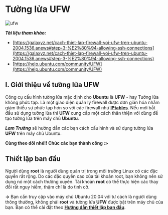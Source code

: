 # Tường lửa UFW

![ufw](https://user-images.githubusercontent.com/97789851/156337826-01ccf2f6-c7b3-448a-b9f6-7ef066039c10.png)

***Tài liệu tham khảo:***

* [https://galaxyz.net/cach-thiet-lap-firewall-voi-ufw-tren-ubuntu-2004.1536.anews#step-3-%E2%80%94-allowing-ssh-connections](https://galaxyz.net/cach-thiet-lap-firewall-voi-ufw-tren-ubuntu-2004.1536.anews#step-3-%E2%80%94-allowing-ssh-connections)
* [https://help.ubuntu.com/community/UFW](https://help.ubuntu.com/community/UFW)

## I. Giới thiệu về tường lửa UFW
Công cụ cấu hình tường lửa mặc định cho **Ubuntu** là **UFW** - hay Tường lửa không phức tạp. Là một giao diện quản lý firewall được đơn giản hóa nhằm giảm thiểu sự phức tạp hơn so với các firewall như **[IPtables](https://github.com/LamTruong-Cybersecurity/Firewall/blob/main/IPtables.md)**. Nếu mới bắt đầu sử dụng tường lửa thì **UFW** cung cấp một cách thân thiện với dùng để tạo tường lửa trên máy chủ **Ubuntu**.

***Lam Trường*** sẽ hướng dẫn các bạn cách cấu hình và sử dụng tường lửa **UFW** trên máy chủ Ubuntu.

**Cùng theo dõi nhé!! Chúc các bạn thành công :>**

## Thiết lập ban đầu
Người dùng **root** là người dùng quản trị trong môi trường Linux có các đặc quyền rất rộng. Do các đặc quyền cao của tài khoản root, bạn không nên sử dụng nó một cách thường xuyên. Tài khoản **root** có thể thực hiện các thay đổi rất nguy hiểm, thậm chí là do tình cờ.

**->** Bạn cần truy cập vào máy chủ Ubuntu 20.04 với tư cách là người dùng thông thường, không phải **root** và tường lửa **UFW** được bật trên máy chủ của bạn. Bạn có thể cài đặt theo **[Hướng dẫn thiết lập ban đầu](https://github.com/LamTruong-Cybersecurity/Firewall/blob/main/Initial_setup_guide.md)**.
